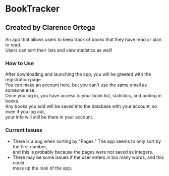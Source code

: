 # BookTracker
## Created by Clarence Ortega
An app that allows users to keep track of books that they have read or plan to read.\
Users can sort their lists and view statistics as well!
### How to Use
After downloading and launching the app, you will be greeted with the registration page.\
You can make an account here, but you can't use the same email as someone else.\
Once you log in, you have access to your book list, statistics, and adding in books.\
Any books you add will be saved into the database with your account, so even if you log out,\
your info will still be there in your account.
### Current Issues
- There is a bug when sorting by "Pages." The app seems to only sort by the first number,\
and this is probably because the pages were not saved as integers.
- There may be some issues if the user enters in too many words, and this could\
mess up the look of the app. 

